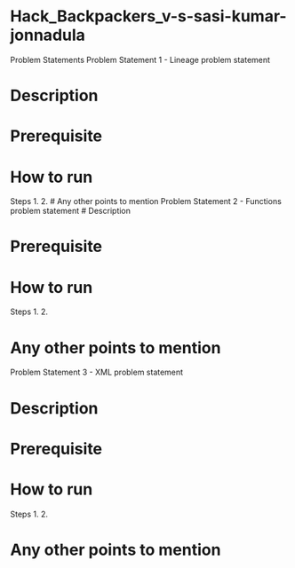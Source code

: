 # Hack_Backpackers_v-s-sasi-kumar-jonnadula

Problem Statements
Problem Statement 1 - Lineage problem statement
# Description
<Write some description for your solution>

# Prerequisite
<Write any prerequisites needed to run your solution>

# How to run
<Write steps to run your solution>
Steps
1.
2.
# Any other points to mention
<Any other points if you want to mention>
Problem Statement 2 - Functions problem statement
# Description
<Write some description for your solution>

# Prerequisite
<Write any prerequisites needed to run your solution>

# How to run
<Write steps to run your solution>
Steps
1.
2.

# Any other points to mention
<Any other points if you want to mention>

Problem Statement 3 - XML problem statement
# Description
<Write some description for your solution>

# Prerequisite
<Write any prerequisites needed to run your solution>

# How to run
<Write steps to run your solution>
Steps
1.
2.

# Any other points to mention
  
<Any other points if you want to mention>
